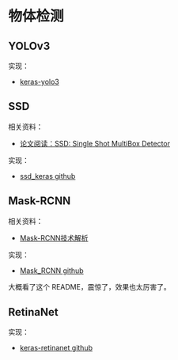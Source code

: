 
# 物体检测




## YOLOv3

实现：

- [keras-yolo3](https://github.com/qqwweee/keras-yolo3)


## SSD

相关资料：

- [论文阅读：SSD: Single Shot MultiBox Detector](https://blog.csdn.net/u010167269/article/details/52563573)

实现：

- [ssd_keras github](https://github.com/pierluigiferrari/ssd_keras)


## Mask-RCNN

相关资料：

- [Mask-RCNN技术解析](https://blog.csdn.net/linolzhang/article/details/71774168)

实现：

- [Mask_RCNN github](https://github.com/matterport/Mask_RCNN)

大概看了这个 README，震惊了，效果也太厉害了。



## RetinaNet

实现：

- [keras-retinanet github](https://github.com/fizyr/keras-retinanet)
